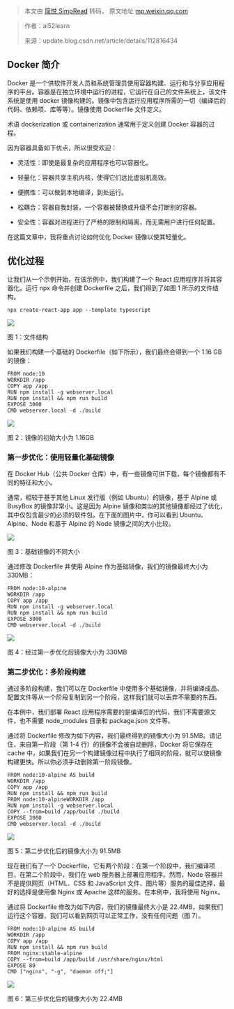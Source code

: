 > 本文由 [简悦 SimpRead](http://ksria.com/simpread/) 转码， 原文地址 [mp.weixin.qq.com](https://mp.weixin.qq.com/s?__biz=MzA4NzQ0Njc4Ng==&mid=2247501874&idx=2&sn=5fe6cd6c510d67ff8ebd49abaf3077e0&chksm=903bcc5fa74c4549fda45c20eb89c6c22486b5592092fc90338749fe7afd5483350fb083df32&mpshare=1&scene=1&srcid=0819MQmtumeGLIW1QCLajree&sharer_sharetime=1629351564848&sharer_shareid=7fece245937ac96f04f0fb8e1311fff1#rd)

> 作者：ai52learn
> 
> 来源：update.blog.csdn.net/article/details/112816434

Docker 简介
---------

Docker 是一个供软件开发人员和系统管理员使用容器构建、运行和与分享应用程序的平台。容器是在独立环境中运行的进程，它运行在自己的文件系统上，该文件系统是使用 docker 镜像构建的。镜像中包含运行应用程序所需的一切（编译后的代码、依赖项、库等等）。镜像使用 Dockerfile 文件定义。

术语 dockerization 或 containerization 通常用于定义创建 Docker 容器的过程。

因为容器具备如下优点，所以很受欢迎：

*   灵活性：即使是最复杂的应用程序也可以容器化。
    
*   轻量化：容器共享主机内核，使得它们远比虚拟机高效。
    
*   便携性：可以做到本地编译，到处运行。
    
*   松耦合：容器自我封装，一个容器被替换或升级不会打断别的容器。
    
*   安全性：容器对进程进行了严格的限制和隔离，而无需用户进行任何配置。
    

在这篇文章中，我将重点讨论如何优化 Docker 镜像以使其轻量化。

优化过程
----

让我们从一个示例开始，在该示例中，我们构建了一个 React 应用程序并将其容器化。运行 npx 命令并创建 Dockerfile 之后，我们得到了如图 1 所示的文件结构。

```
npx create-react-app app --template typescript
```

![](https://mmbiz.qpic.cn/mmbiz_png/FE4VibF0SjfNhVTJicyGKy6EqEvNvvuU1DUK7kLSZ5q48pwMC9mXWicciboNPVXQO57ncic1a6fZNtOczLDZDlw5niaA/640?wx_fmt=png)

图 1：文件结构

如果我们构建一个基础的 Dockerfile（如下所示），我们最终会得到一个 1.16 GB 的镜像：

```
FROM node:10 
WORKDIR /app
COPY app /app
RUN npm install -g webserver.local
RUN npm install && npm run build 
EXPOSE 3000
CMD webserver.local -d ./build
```

![](https://mmbiz.qpic.cn/mmbiz_png/FE4VibF0SjfNhVTJicyGKy6EqEvNvvuU1Dv9FefxBogabibZpwR0DEfnmQ9kRTEzSGVSRBDx3REKoR2gbSBzJUIxg/640?wx_fmt=png)

图 2：镜像的初始大小为 1.16GB

### 第一步优化：使用轻量化基础镜像

在 Docker Hub（公共 Docker 仓库）中，有一些镜像可供下载，每个镜像都有不同的特征和大小。

通常，相较于基于其他 Linux 发行版（例如 Ubuntu）的镜像，基于 Alpine 或 BusyBox 的镜像非常小。这是因为 Alpine 镜像和类似的其他镜像都经过了优化，其中仅包含最少的必须的软件包。在下面的图片中，你可以看到 Ubuntu、Alpine、Node 和基于 Alpine 的 Node 镜像之间的大小比较。

![](https://mmbiz.qpic.cn/mmbiz_png/FE4VibF0SjfNhVTJicyGKy6EqEvNvvuU1DyPEvO56AAVfr0EtZZEDRfm3SfrfUnk0ibGnNGToUY3xmON9bjX4lW7Q/640?wx_fmt=png)

图 3：基础镜像的不同大小

通过修改 Dockerfile 并使用 Alpine 作为基础镜像，我们的镜像最终大小为 330MB：

```
FROM node:10-alpine 
WORKDIR /app
COPY app /app
RUN npm install -g webserver.local
RUN npm install && npm run build 
EXPOSE 3000
CMD webserver.local -d ./build
```

![](https://mmbiz.qpic.cn/mmbiz_png/FE4VibF0SjfNhVTJicyGKy6EqEvNvvuU1DPAmvleurGS40GKxvwVDHJyyibSFry0TRib8SAEB60PScUic28cxcffOWg/640?wx_fmt=png)

图 4：经过第一步优化后镜像大小为 330MB

### 第二步优化：多阶段构建

通过多阶段构建，我们可以在 Dockerfile 中使用多个基础镜像，并将编译成品、配置文件等从一个阶段复制到另一个阶段，这样我们就可以丢弃不需要的东西。

在本例中，我们部署 React 应用程序需要的是编译后的代码，我们不需要源文件，也不需要 node_modules 目录和 package.json 文件等。

通过将 Dockerfile 修改为如下内容，我们最终得到的镜像大小为 91.5MB。请记住，来自第一阶段（第 1-4 行）的镜像不会被自动删除，Docker 将它保存在 cache 中，如果我们在另一个构建镜像过程中执行了相同的阶段，就可以使镜像构建更快。所以你必须手动删除第一阶段镜像。

```
FROM node:10-alpine AS build
WORKDIR /app
COPY app /app
RUN npm install && npm run build  
FROM node:10-alpineWORKDIR /app
RUN npm install -g webserver.local
COPY --from=build /app/build ./build
EXPOSE 3000
CMD webserver.local -d ./build
```

![](https://mmbiz.qpic.cn/mmbiz_png/FE4VibF0SjfNhVTJicyGKy6EqEvNvvuU1D332AWw1XrXW5FGQX9wb3EticY6qtlZO5u2cwzj7aEDVfNfLm2oNHVPg/640?wx_fmt=png)

图 5：第二步优化后的镜像大小为 91.5MB

现在我们有了一个 Dockerfile，它有两个阶段：在第一个阶段中，我们编译项目，在第二个阶段中，我们在 web 服务器上部署应用程序。然而，Node 容器并不是提供网页（HTML、CSS 和 JavaScript 文件、图片等）服务的最佳选择，最好的选择是使用像 Nginx 或 Apache 这样的服务。在本例中，我将使用 Nginx。

通过将 Dockerfile 修改为如下内容，我们的镜像最终大小是 22.4MB，如果我们运行这个容器，我们可以看到网页可以正常工作，没有任何问题（图 7）。

```
FROM node:10-alpine AS build
WORKDIR /app
COPY app /app
RUN npm install && npm run build  
FROM nginx:stable-alpine
COPY --from=build /app/build /usr/share/nginx/html
EXPOSE 80
CMD ["nginx", "-g", "daemon off;"]
```

![](https://mmbiz.qpic.cn/mmbiz_png/FE4VibF0SjfNhVTJicyGKy6EqEvNvvuU1DvnhQ4ViaYaiaZNUPwODZx51m9pVW6kO9sflrTwD57TuWMgvvN1ibCNlNg/640?wx_fmt=png)

图 6：第三步优化后的镜像大小为 22.4MB